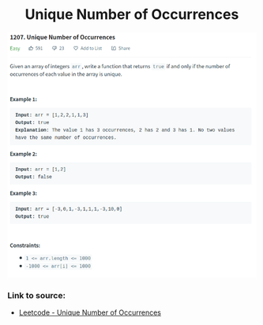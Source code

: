 <h1 align="center">Unique Number of Occurrences</h1>

![alt text](https://raw.githubusercontent.com/matthew01lokiet/Github-repos-images/main/Algs/HashMap/lOL1RFVz_o.png)

### Link to source: 
- <a href="https://leetcode.com/problems/unique-number-of-occurrences/">Leetcode - Unique Number of Occurrences</a>

